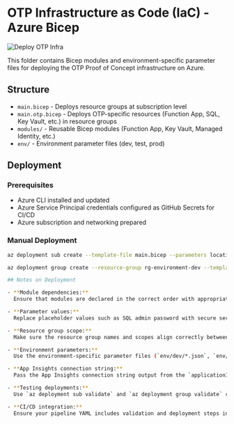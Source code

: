 # OTP Infrastructure as Code (IaC) - Azure Bicep
![Deploy OTP Infra](https://github.com/jesperh/otp-infra/actions/workflows/deploy.yml/badge.svg)


This folder contains Bicep modules and environment-specific parameter files for deploying the OTP Proof of Concept infrastructure on Azure.

## Structure

- `main.bicep` - Deploys resource groups at subscription level
- `main.otp.bicep` - Deploys OTP-specific resources (Function App, SQL, Key Vault, etc.) in resource groups
- `modules/` - Reusable Bicep modules (Function App, Key Vault, Managed Identity, etc.)
- `env/` - Environment parameter files (dev, test, prod)

## Deployment

### Prerequisites

- Azure CLI installed and updated
- Azure Service Principal credentials configured as GitHub Secrets for CI/CD
- Azure subscription and networking prepared

### Manual Deployment

```bash
az deployment sub create --template-file main.bicep --parameters location=westeurope

az deployment group create --resource-group rg-environment-dev --template-file main.otp.bicep --parameters @env/dev/main.otp.dev.parameters.json

## Notes on Deployment

- **Module dependencies:**  
  Ensure that modules are declared in the correct order with appropriate `dependsOn` properties to guarantee resources are provisioned in sequence. For example, the Function App depends on App Insights, Key Vault, and Managed Identity.

- **Parameter values:**  
  Replace placeholder values such as SQL admin password with secure secrets, preferably stored and retrieved from Azure Key Vault or GitHub Secrets.

- **Resource group scope:**  
  Make sure the resource group names and scopes align correctly between modules, especially when referencing existing resources like the Storage Account.

- **Environment parameters:**  
  Use the environment-specific parameter files (`env/dev/*.json`, `env/test/*.json`, `env/prod/*.json`) to customize resource names, SKUs, and other settings per environment.

- **App Insights connection string:**  
  Pass the App Insights connection string output from the `applicationInsights.bicep` module to the Function App module, enabling telemetry.

- **Testing deployments:**  
  Use `az deployment sub validate` and `az deployment group validate` commands to pre-validate your templates and parameters before deploying.

- **CI/CD integration:**  
  Ensure your pipeline YAML includes validation and deployment steps in the correct order, respecting `dependsOn` logic from your Bicep code.

